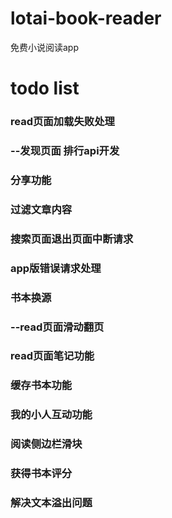 # lotai-book-reader
免费小说阅读app

# todo list
### read页面加载失败处理
### --发现页面 排行api开发
### 分享功能
### 过滤文章内容
### 搜索页面退出页面中断请求
### app版错误请求处理
### 书本换源
### --read页面滑动翻页
### read页面笔记功能
### 缓存书本功能
### 我的小人互动功能
### 阅读侧边栏滑块
### 获得书本评分
### 解决文本溢出问题
